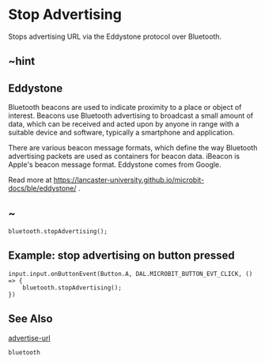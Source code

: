 # Stop Advertising

Stops advertising URL via the Eddystone protocol over Bluetooth.

## ~hint

## Eddystone

Bluetooth beacons are used to indicate proximity to a place or object of interest. 
Beacons use Bluetooth advertising to broadcast a small amount of data, 
which can be received and acted upon by anyone in range with a suitable device and software, typically a smartphone and application.

There are various beacon message formats, which define the way Bluetooth advertising packets are used as containers for beacon data. 
iBeacon is Apple's beacon message format. Eddystone comes from Google.

Read more at https://lancaster-university.github.io/microbit-docs/ble/eddystone/ .

## ~

```sig
bluetooth.stopAdvertising();
```

## Example: stop advertising on button pressed

```blocks
input.input.onButtonEvent(Button.A, DAL.MICROBIT_BUTTON_EVT_CLICK, () => {
    bluetooth.stopAdvertising();
})
```

## See Also

[advertise-url](/reference/bluetooth/advertise-url)

```package
bluetooth
```